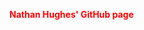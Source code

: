<span class="title">Nathan Hughes' GitHub page</span>

<svg viewBox="0 0 10 10" xmlns="http://www.w3.org/2000/svg">
 <defs>
   <style>
     /* will it work? */
    .title {
        font-weight: bold;
        color: red;
    }
    </style>
  </defs>
  <circle cx="24" cy="23" r="7" class="color1" />
</svg>

